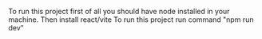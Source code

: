 To run this project first of all you should have node installed in your machine.
Then install react/vite
To run this project run command "npm run dev"
